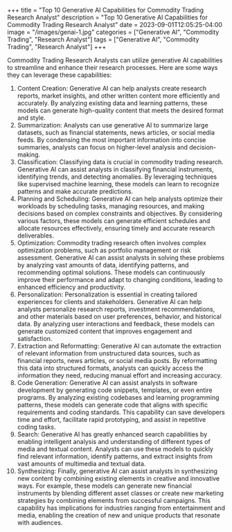 +++
title = "Top 10 Generative AI Capabilities for Commodity Trading Research Analyst"
description = "Top 10 Generative AI Capabilities for Commodity Trading Research Analyst"
date = 2023-09-01T12:05:25-04:00
image = "/images/genai-1.jpg"
categories = ["Generative AI", "Commodity Trading", "Research Analyst"]
tags = ["Generative AI", "Commodity Trading", "Research Analyst"]
+++

Commodity Trading Research Analysts can utilize generative AI capabilities to streamline and enhance their research processes. Here are some ways they can leverage these capabilities:

1. Content Creation: Generative AI can help analysts create research reports, market insights, and other written content more efficiently and accurately. By analyzing existing data and learning patterns, these models can generate high-quality content that meets the desired format and style.
2. Summarization: Analysts can use generative AI to summarize large datasets, such as financial statements, news articles, or social media feeds. By condensing the most important information into concise summaries, analysts can focus on higher-level analysis and decision-making.
3. Classification: Classifying data is crucial in commodity trading research. Generative AI can assist analysts in classifying financial instruments, identifying trends, and detecting anomalies. By leveraging techniques like supervised machine learning, these models can learn to recognize patterns and make accurate predictions.
4. Planning and Scheduling: Generative AI can help analysts optimize their workloads by scheduling tasks, managing resources, and making decisions based on complex constraints and objectives. By considering various factors, these models can generate efficient schedules and allocate resources effectively, ensuring timely and accurate research deliverables.
5. Optimization: Commodity trading research often involves complex optimization problems, such as portfolio management or risk assessment. Generative AI can assist analysts in solving these problems by analyzing vast amounts of data, identifying patterns, and recommending optimal solutions. These models can continuously improve their performance and adapt to changing conditions, leading to enhanced efficiency and productivity.
6. Personalization: Personalization is essential in creating tailored experiences for clients and stakeholders. Generative AI can help analysts personalize research reports, investment recommendations, and other materials based on user preferences, behavior, and historical data. By analyzing user interactions and feedback, these models can generate customized content that improves engagement and satisfaction.
7. Extraction and Reformatting: Generative AI can automate the extraction of relevant information from unstructured data sources, such as financial reports, news articles, or social media posts. By reformatting this data into structured formats, analysts can quickly access the information they need, reducing manual effort and increasing accuracy.
8. Code Generation: Generative AI can assist analysts in software development by generating code snippets, templates, or even entire programs. By analyzing existing codebases and learning programming patterns, these models can generate code that aligns with specific requirements and coding standards. This capability can save developers time and effort, facilitate rapid prototyping, and assist in repetitive coding tasks.
9. Search: Generative AI has greatly enhanced search capabilities by enabling intelligent analysis and understanding of different types of media and textual content. Analysts can use these models to quickly find relevant information, identify patterns, and extract insights from vast amounts of multimedia and textual data.
10. Synthesizing: Finally, generative AI can assist analysts in synthesizing new content by combining existing elements in creative and innovative ways. For example, these models can generate new financial instruments by blending different asset classes or create new marketing strategies by combining elements from successful campaigns. This capability has implications for industries ranging from entertainment and media, enabling the creation of new and unique products that resonate with audiences.